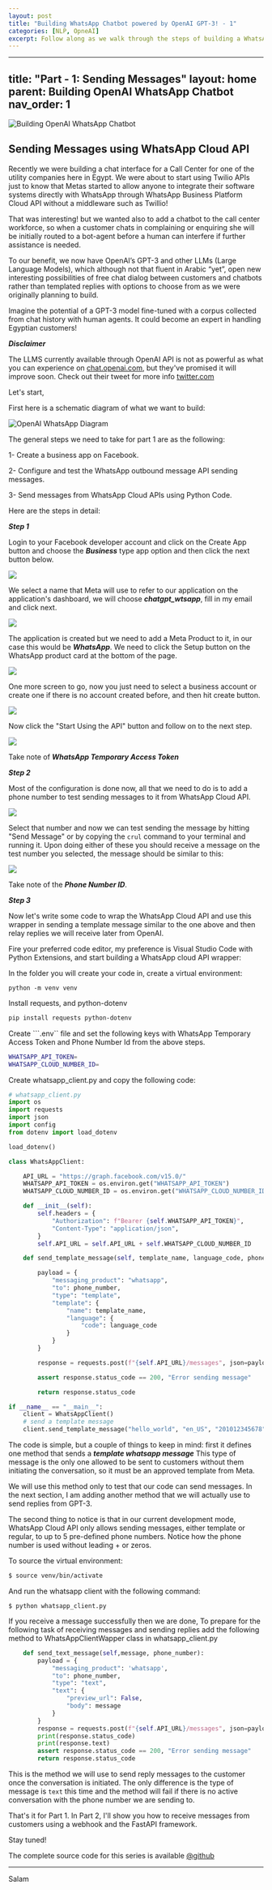 ```yaml
---
layout: post
title: "Building WhatsApp Chatbot powered by OpenAI GPT-3! - 1" 
categories: [NLP, OpneAI]
excerpt: Follow along as we walk through the steps of building a WhatsApp Chatbot powered by OpenAI GPT-3 using Python, WhatsApp Cloud API, and a FastAPI Webhook published on Heroku.
---
```


---
title: "Part - 1: Sending Messages" 
layout: home
parent: Building OpenAI WhatsApp Chatbot
nav_order: 1
---
![ Building OpenAI WhatsApp Chatbot](chatgpt_wts_app.png "GPT-3 WhatsApp")

## Sending Messages using WhatsApp Cloud API

Recently we were building a chat interface for a Call Center for one of the utility companies here in Egypt. We were about to start using Twilio APIs just to know that Metas started to allow anyone to integrate their software systems directly with WhatsApp through WhatsApp Business Platform Cloud API without a middleware such as Twillio!

That was interesting! but we wanted also to add a chatbot to the call center workforce, so when a customer chats in complaining or enquiring she will be initially routed to a bot-agent before a human can interfere if further assistance is needed. 

To our benefit, we now have OpenAI’s GPT-3 and other LLMs (Large Language Models), which although not that fluent in Arabic “yet”, open new interesting possibilities of free chat dialog between customers and chatbots rather than templated replies with options to choose from as we were originally planning to build.

Imagine the potential of a GPT-3 model fine-tuned with a corpus collected from chat history with human agents. It could become an expert in handling Egyptian customers!

***Disclaimer*** 

The LLMS currently available through OpenAI API is not as powerful as what you can experience on [chat.openai.com](https://chat.openai.com/chat), but they've promised it will improve soon. Check out their tweet for more info [twitter.com](https://twitter.com/OpenAI/status/1615160228366147585)

Let's start,

First here is a schematic diagram of what we want to build:

![](chatgpt_wts_app_diagram.png "OpenAI WhatsApp Diagram")

The general steps we need to take for part 1 are as the following:

1- Create a business app on Facebook.

2- Configure and test the WhatsApp outbound message API sending messages.

3- Send messages from WhatsApp Cloud APIs using Python Code.


Here are the steps in detail:

***Step 1***

Login to your Facebook developer account and click on the Create App button and choose the ***Business*** type app option and then click the next button below.

![](chatgpt_wts_app_1.png)

We select a name that Meta will use to refer to our application on the application's dashboard, we will choose ***chatgpt_wtsapp***, fill in my email and click next.

![](chatgpt_wts_app_2.png)

The application is created but we need to add a Meta Product to it, in our case this would be ***WhatsApp***. We need to click the Setup button on the WhatsApp product card at the bottom of the page.

![](chatgpt_wts_app_3.png)

One more screen to go, now you just need to select a business account or create one if there is no account created before, and then hit create button.

![](chatgpt_wts_app_4.png)

Now click the "Start Using the API" button and follow on to the next step.

![](chatgpt_wts_app_5.png)

Take note of ***WhatsApp Temporary Access Token***

***Step 2***

Most of the configuration is done now, all that we need to do is to add a phone number to test sending messages to it from WhatsApp Cloud API.

![](chatgpt_wts_app_6.png)

Select that number and now we can test sending the message by hitting "Send Message" or by copying the ```crul``` command to your terminal and running it. Upon doing either of these you should receive a message on the test number you selected, the message should be  similar to this:

![](chatgpt_wts_app_7.png)

Take note of the ***Phone Number ID***.


***Step 3***

Now let's write some code to wrap the WhatsApp Cloud API and use this wrapper in sending a template message similar to the one above and then relay replies we will receive later from OpenAI. 

Fire your preferred code editor, my preference is Visual Studio Code with Python Extensions, and start building a WhatsApp cloud API wrapper:

In the folder you will create your code in, create a virtual environment:
```
python -m venv venv
``` 
Install requests, and python-dotenv

```sh
pip install requests python-dotenv
```
Create ```.env`` file and set the following keys with WhatsApp Temporary Access Token and Phone Number Id from the above steps.
```sh
WHATSAPP_API_TOKEN=
WHATSAPP_CLOUD_NUMBER_ID=
```
Create whatsapp_client.py and copy the following code:
```python
# whatsapp_client.py
import os
import requests
import json
import config
from dotenv import load_dotenv

load_dotenv()

class WhatsAppClient:

    API_URL = "https://graph.facebook.com/v15.0/"
    WHATSAPP_API_TOKEN = os.environ.get("WHATSAPP_API_TOKEN")
    WHATSAPP_CLOUD_NUMBER_ID = os.environ.get("WHATSAPP_CLOUD_NUMBER_ID")

    def __init__(self):
        self.headers = {
            "Authorization": f"Bearer {self.WHATSAPP_API_TOKEN}",
            "Content-Type": "application/json",
        }
        self.API_URL = self.API_URL + self.WHATSAPP_CLOUD_NUMBER_ID

    def send_template_message(self, template_name, language_code, phone_number):

        payload = {
            "messaging_product": "whatsapp",
            "to": phone_number,
            "type": "template",
            "template": {
                "name": template_name,
                "language": {
                    "code": language_code
                }
            }
        }

        response = requests.post(f"{self.API_URL}/messages", json=payload,headers=self.headers)

        assert response.status_code == 200, "Error sending message"

        return response.status_code

if __name__ == "__main__":
    client = WhatsAppClient()
    # send a template message
    client.send_template_message("hello_world", "en_US", "201012345678")
```

The code is simple, but a couple of things to keep in mind: first it defines one method that sends a ***template whatsapp message*** This type of message is the only one allowed to be sent to customers without them initiating the conversation, so it must be an approved template from Meta.

We will use this method only to test that our code can send messages. In the next section, I am adding another method that we will actually use to send replies from GPT-3. 

The second thing to notice is that in our current development mode, WhatsApp Cloud API only allows sending messages, either template or regular, to up to 5 pre-defined phone numbers. Notice how the phone number is used without leading + or zeros.

To source the virtual environment:
```sh
$ source venv/bin/activate
```
And run the whatsapp client with the following command:

```
$ python whatsapp_client.py
```
If you receive a message successfully then we are done, 
To prepare for the following task of receiving messages and sending replies add the following method to WhatsAppClientWapper class in whatsapp_client.py 

```python
    def send_text_message(self,message, phone_number):
        payload = {
            "messaging_product": 'whatsapp',
            "to": phone_number,
            "type": "text",
            "text": {
                "preview_url": False,
                "body": message
            }
        }
        response = requests.post(f"{self.API_URL}/messages", json=payload,headers=self.headers)
        print(response.status_code)
        print(response.text)
        assert response.status_code == 200, "Error sending message"
        return response.status_code

```
This is the method we will use to send reply messages to the customer once the conversation is initiated. The only difference is the type of message is ```text``` this time and the method will fail if there is no active conversation with the phone number we are sending to.

That's it for Part 1. In Part 2, I'll show you how to receive messages from customers using a webhook and the FastAPI framework. 

Stay tuned!

The complete source code for this series is available [@github](https://github.com/YaserMarey/whatsapp_openai_chatbot)

----
Salam
